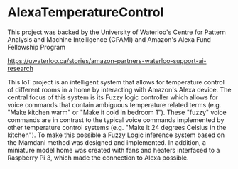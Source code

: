 # AlexaTemperatureControl
This project was backed by the University of Waterloo's Centre for Pattern Analysis and Machine Intelligence (CPAMI) and Amazon's Alexa Fund Fellowship Program

https://uwaterloo.ca/stories/amazon-partners-waterloo-support-ai-research

This IoT project is an intelligent system that allows for temperature control of different rooms in a home by interacting with Amazon's Alexa device. The central focus of this system is its Fuzzy logic controller which allows for voice commands that contain ambiguous temperature related terms (e.g. "Make kitchen warm" or "Make it cold in bedroom 1"). These "fuzzy" voice commands are in contrast to the typical voice commands implemented by other temperature control systems (e.g. "Make it 24 degrees Celsius in the kitchen"). To make this possible a Fuzzy Logic inference system based on the Mamdani method was designed and implemented. In addition, a miniature model home was created with fans and heaters interfaced to a Raspberry Pi 3, which made the connection to Alexa possible.  
